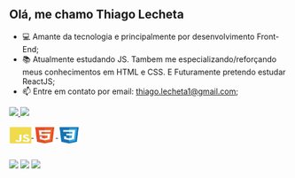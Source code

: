  ## Olá, me chamo Thiago Lecheta
 - 💻 Amante da tecnologia e principalmente por desenvolvimento Front-End;
 - 📚 Atualmente estudando JS. Tambem me especializando/reforçando meus conhecimentos em HTML e CSS. E Futuramente pretendo estudar ReactJS;
 - 📫 Entre em contato por email: thiago.lecheta1@gmail.com;

<div>
  <a href="https://github.com/Thiagolecheta">
  <img height="180em" src="https://github-readme-stats.vercel.app/api?username=Thiagolecheta&show_icons=true&theme=dark&include_all_commits=true&count_private=true"/>
  <img height="180em" src="https://github-readme-stats.vercel.app/api/top-langs/?username=Thiagolecheta&layout=compact&langs_count=7&theme=dark"/>
</div>

<div style="display: inline_block"><br>
  <img align="center" alt="Rafa-Js" height="30" width="40" src="https://raw.githubusercontent.com/devicons/devicon/master/icons/javascript/javascript-plain.svg">
  <img align="center" alt="Rafa-HTML" height="30" width="40" src="https://raw.githubusercontent.com/devicons/devicon/master/icons/html5/html5-original.svg">
  <img align="center" alt="Rafa-CSS" height="30" width="40" src="https://raw.githubusercontent.com/devicons/devicon/master/icons/css3/css3-original.svg">
</div>
  
  ##
 
<div> 
  <a href="https://instagram.com/thiago_lecheta" target="_blank"><img src="https://img.shields.io/badge/-Instagram-%23333?style=for-the-badge&logo=instagram&logoColor=red" target="_blank"></a>
  <a href = "mailto:thiago.lecheta1@gmail.com"><img src="https://img.shields.io/badge/-Gmail-%23333?style=for-the-badge&logo=gmail&logoColor=red" target="_blank"></a>
  <a href="https://www.linkedin.com/in/thiago-lecheta-37628417a" target="_blank"><img src="https://img.shields.io/badge/-LinkedIn-%23333?style=for-the-badge&logo=linkedin&logoColor=red" target="_blank"></a> 
</div>
